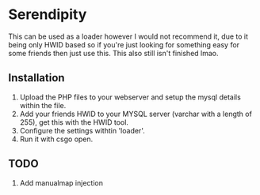 # Serendipity
This can be used as a loader however I would not recommend it, due to it being only HWID based so if you're just looking for something easy for some friends then just use this. This also still isn't finished lmao.

## Installation
1. Upload the PHP files to your webserver and setup the mysql details within the file.
2. Add your friends HWID to your MYSQL server (varchar with a length of 255), get this with the HWID tool.
3. Configure the settings withtin 'loader'.
4. Run it with csgo open.

## TODO
1. Add manualmap injection

